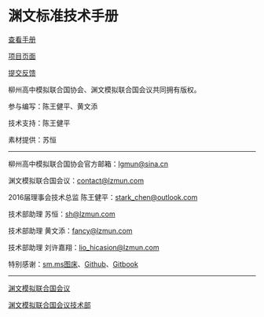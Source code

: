 # 渊文标准技术手册

[查看手册](https://lzmun.gitbooks.io/lz-standard-technical-manual/)

[项目页面](https://lzmun.github.io/LZ-Standard-Technical-Manual/)

[提交反馈](https://github.com/LZMUN/LZ-Standard-Technical-Manual/issues)

柳州高中模拟联合国协会、渊文模拟联合国会议共同拥有版权。

参与编写：陈王健平、黄文添

技术支持：陈王健平

素材提供：苏恒

---

柳州高中模拟联合国协会官方邮箱：lgmun@sina.cn

渊文模拟联合国会议：contact@lzmun.com

2016届理事会技术总监 陈王健平：stark_chen@outlook.com

技术部助理 苏恒：sh@lzmun.com

技术部助理 黄文添：fancy@lzmun.com

技术部助理 刘许嘉翔：lio_hicasion@lzmun.com

特别感谢：[sm.ms图床](sm.ms)、[Github](github.com)、[Gitbook](gitbook.com)

---

[渊文模拟联合国会议](www.lzmun.com)

[渊文模拟联合国会议技术部](ts.lzmun.com)
